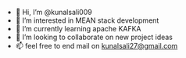 - 👋 Hi, I’m @kunalsali009
- 👀 I’m interested in MEAN stack development
- 🌱 I’m currently learning apache KAFKA
- 💞️ I’m looking to collaborate on new project ideas
- 📫 feel free to end mail on kunalsali27@gmail.com

<!---
kunalsali009/kunalsali009 is a ✨ special ✨ repository because its `README.md` (this file) appears on your GitHub profile.
You can click the Preview link to take a look at your changes.
--->
